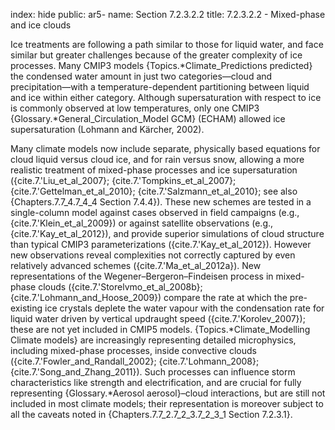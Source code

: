 index: hide
public: ar5-
name: Section 7.2.3.2.2
title: 7.2.3.2.2 - Mixed-phase and ice clouds

Ice treatments are following a path similar to those for liquid water, and face similar but greater challenges because of the greater complexity of ice processes. Many CMIP3 models {Topics.*Climate_Predictions predicted} the condensed water amount in just two categories—cloud and precipitation—with a temperature-dependent partitioning between liquid and ice within either category. Although supersaturation with respect to ice is commonly observed at low temperatures, only one CMIP3 {Glossary.*General_Circulation_Model GCM} (ECHAM) allowed ice supersaturation (Lohmann and Kärcher, 2002).

Many climate models now include separate, physically based equations for cloud liquid versus cloud ice, and for rain versus snow, allowing a more realistic treatment of mixed-phase processes and ice supersaturation ({cite.7.'Liu_et_al_2007}; {cite.7.'Tompkins_et_al_2007}; {cite.7.'Gettelman_et_al_2010}; {cite.7.'Salzmann_et_al_2010}; see also {Chapters.7.7_4.7_4_4 Section 7.4.4}). These new schemes are tested in a single-column model against cases observed in field campaigns (e.g., {cite.7.'Klein_et_al_2009}) or against satellite observations (e.g., {cite.7.'Kay_et_al_2012}), and provide superior simulations of cloud structure than typical CMIP3 parameterizations ({cite.7.'Kay_et_al_2012}). However new observations reveal complexities not correctly captured by even relatively advanced schemes ({cite.7.'Ma_et_al_2012a}). New representations of the Wegener–Bergeron–Findeisen process in mixed-phase clouds ({cite.7.'Storelvmo_et_al_2008b}; {cite.7.'Lohmann_and_Hoose_2009}) compare the rate at which the pre-existing ice crystals deplete the water vapour with the condensation rate for liquid water driven by vertical updraught speed ({cite.7.'Korolev_2007}); these are not yet included in CMIP5 models. {Topics.*Climate_Modelling Climate models} are increasingly representing detailed microphysics, including mixed-phase processes, inside convective clouds ({cite.7.'Fowler_and_Randall_2002}; {cite.7.'Lohmann_2008}; {cite.7.'Song_and_Zhang_2011}). Such processes can influence storm characteristics like strength and electrification, and are crucial for fully representing {Glossary.*Aerosol aerosol}–cloud interactions, but are still not included in most climate models; their representation is moreover subject to all the caveats noted in {Chapters.7.7_2.7_2_3.7_2_3_1 Section 7.2.3.1}.
